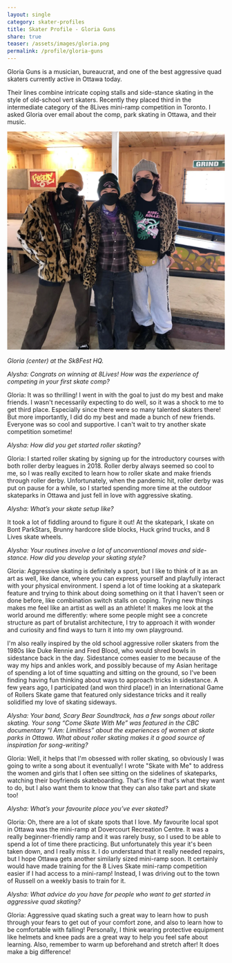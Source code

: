 ```yaml
---
layout: single
category: skater-profiles 
title: Skater Profile - Gloria Guns
share: true
teaser: /assets/images/gloria.png
permalink: /profile/gloria-guns
---
```


Gloria Guns is a musician, bureaucrat, and one of the best aggressive quad skaters currently active in Ottawa today. 

Their lines combine intricate coping stalls and side-stance skating in the style of old-school vert skaters. Recently they placed third in the intermediate category of the 8Lives mini-ramp competition in Toronto. I asked Gloria over email about the comp, park skating in Ottawa, and their music.

[![](/assets/images/gloria.png)](/assets/images/gloria.png)

_Gloria (center) at the Sk8Fest HQ._

_Alysha: Congrats on winning at 8Lives! How was the experience of competing in your first skate comp?_

Gloria: It was so thrilling! I went in with the goal to just do my best and make friends. I wasn't necessarily expecting to do well, so it was a shock to me to get third place. Especially since there were so many talented skaters there! But more importantly, I did do my best and made a bunch of new friends. Everyone was so cool and supportive.  I can't wait to try another skate competition sometime!


_Alysha: How did you get started roller skating?_

Gloria: I started roller skating by signing up for the introductory courses with both roller derby leagues in 2018. Roller derby always seemed so cool to me, so I was really excited to learn how to roller skate and make friends through roller derby. Unfortunately, when the pandemic hit, roller derby was put on pause for a while, so I started spending more time at the outdoor skateparks in Ottawa and just fell in love with aggressive skating.


_Alysha: What’s your skate setup like?_

It took a lot of fiddling around to figure it out! At the skatepark, I skate on Bont ParkStars, Brunny hardcore slide blocks, Huck grind trucks, and 8 Lives skate wheels.

_Alysha: Your routines involve a lot of unconventional moves and side-stance. How did you develop your skating style?_

Gloria: Aggressive skating is definitely a sport, but I like to think of it as an art as well, like dance, where you can express yourself and playfully interact with your physical environment. I spend a lot of time looking at a skatepark feature and trying to think about doing something on it that I haven't seen or done before, like combination switch stalls on coping. Trying new things makes me feel like an artist as well as an athlete! It makes me look at the world around me differently: where some people might see a concrete structure as part of brutalist architecture, I try to approach it with wonder and curiosity and find ways to turn it into my own playground.

 I'm also really inspired by the old school aggressive roller skaters from the 1980s like Duke Rennie and Fred Blood, who would shred bowls in sidestance back in the day. Sidestance comes easier to me because of the way my hips and ankles work, and possibly because of my Asian heritage of spending a lot of time squatting and sitting on the ground, so I've been finding having fun thinking about ways to approach tricks in sidestance. A few years ago, I participated (and won third place!) in an International Game of Rollers Skate game that featured only sidestance tricks and it really solidified my love of skating sideways. 

_Alysha: Your band, Scary Bear Soundtrack, has a few songs about roller skating. Your song “Come Skate With Me” was featured in the CBC documentary “I Am: Limitless” about the experiences of women at skate parks in Ottawa. What about roller skating makes it a good source of inspiration for song-writing?_

Gloria: Well, it helps that I'm obsessed with roller skating, so obviously I was going to write a song about it eventually! I wrote "Skate with Me" to address the women and girls that I often see sitting on the sidelines of skateparks, watching their boyfriends skateboarding. That's fine if that's what they want to do, but I also want them to know that they can also take part and skate too! 


_Alysha: What’s your favourite place you’ve ever skated?_

Gloria: Oh, there are a lot of skate spots that I love. My favourite local spot in Ottawa was the mini-ramp at Dovercourt Recreation Centre. It was a really beginner-friendly ramp and it was rarely busy, so I used to be able to spend a lot of time there practicing. But unfortunately this year it's been taken down, and I really miss it. I do understand that it really needed repairs, but I hope Ottawa gets another similarly sized mini-ramp soon. It certainly would have made training for the 8 Lives Skate mini-ramp competition easier if I had access to a mini-ramp! Instead, I was driving out to the town of Russell on a weekly basis to train for it.


_Alysha: What advice do you have for people who want to get started in aggressive quad skating?_

Gloria: Aggressive quad skating such a great way to learn how to push through your fears to get out of your comfort zone, and also to learn how to be comfortable with falling! Personally, I think wearing protective equipment like helmets and knee pads are a great way to help you feel safe about learning. Also, remember to warm up beforehand and stretch after! It does make a big difference!


